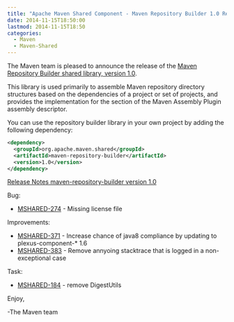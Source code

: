 ```yaml
---
title: "Apache Maven Shared Component - Maven Repository Builder 1.0 Released"
date: 2014-11-15T18:50:00
lastmod: 2014-11-15T18:50
categories:
  - Maven
  - Maven-Shared
---
```

The Maven team is pleased to announce the release of the 
[Maven Repository Builder shared library, version 1.0](http://maven.apache.org/shared/maven-repository-builder/).

This library is used primarily to assemble Maven repository directory
structures based on the dependencies of a project or set of projects,
and provides the implementation for the <repositories/> section of
the Maven Assembly Plugin assembly descriptor.


You can use the repository builder library in your own project by
adding the following dependency:

```xml
<dependency>
  <groupId>org.apache.maven.shared</groupId>
  <artifactId>maven-repository-builder</artifactId>
  <version>1.0</version>
</dependency>
```

<!-- more -->

[Release Notes maven-repository-builder version 1.0](http://jira.codehaus.org/secure/ReleaseNote.jspa?projectId=11761&version=17140)

Bug:

 * [MSHARED-274](https://issues.apache.org/jira/browse/MSHARED-274) - Missing license file

Improvements:

 * [MSHARED-371](https://issues.apache.org/jira/browse/MSHARED-371) - Increase chance of java8 compliance by updating to plexus-component-* 1.6
 * [MSHARED-383](https://issues.apache.org/jira/browse/MSHARED-383) - Remove annyoing stacktrace that is logged in a non-exceptional case

Task:

 * [MSHARED-184](https://issues.apache.org/jira/browse/MSHARED-184) - remove DigestUtils

Enjoy,

-The Maven team
